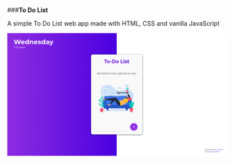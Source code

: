 ###**To Do List**

A simple To Do List web app made with HTML, CSS and vanilla JavaScript 

<img src="images/preview.png">
